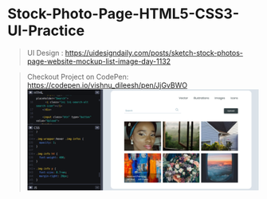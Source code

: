 # Stock-Photo-Page-HTML5-CSS3-UI-Practice

> UI Design :
https://uidesigndaily.com/posts/sketch-stock-photos-page-website-mockup-list-image-day-1132

> Checkout Project on CodePen: https://codepen.io/vishnu_dileesh/pen/JjGvBWO
![Stock Photo Page CodePen UI Dev Project Screenshot](screenshot-codepen-ui-project.png)